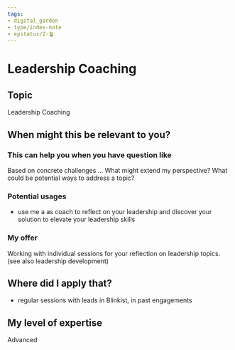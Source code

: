 ```yaml
---
tags: 
- digital_garden
- type/index-note
- epstatus/2-🪴
---
```

# Leadership Coaching
## Topic

Leadership Coaching

## When might this be relevant to you?

### This can help you when you have question like

Based on concrete challenges … What might extend my perspective? What could be potential ways to address a topic?

### Potential usages

-   use me a as coach to reflect on your leadership and discover your solution to elevate your leadership skills
    

### My offer

Working with individual sessions for your reflection on leadership topics.(see also leadership development)

## Where did I apply that?

-   regular sessions with leads in Blinkist, in past engagements
    

## My level of expertise

Advanced